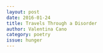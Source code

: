 ```yaml
---
layout: post 
date: 2016-01-24
title: Travels Through a Disorder
author: Valentina Cano
category: poetry
issue: hunger
---
```

